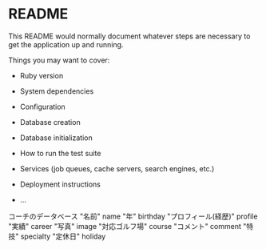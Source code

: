 # README

This README would normally document whatever steps are necessary to get the
application up and running.

Things you may want to cover:

* Ruby version

* System dependencies

* Configuration

* Database creation

* Database initialization

* How to run the test suite

* Services (job queues, cache servers, search engines, etc.)

* Deployment instructions

* ...


コーチのデータベース
"名前"             name
"年"               birthday
"プロフィール(経歴)" profile
"実績"             career
"写真"             image
"対応ゴルフ場"      course
"コメント"         comment
"特技"            specialty
"定休日"           holiday 